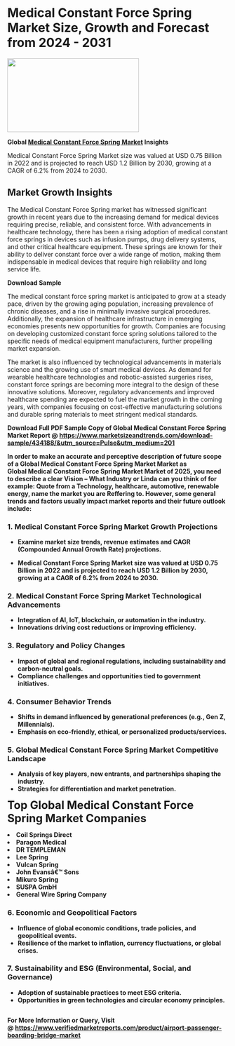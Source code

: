 <H1>Medical Constant Force Spring Market Size, Growth and Forecast from 2024 - 2031</H1><img class="aligncenter size-medium wp-image-584254" src="https://thirdeyenews.in/wp-content/uploads/2024/09/Global-Market-Research-300x168.jpeg" alt="" width="300" height="168" /><p><strong>Global&nbsp;<a href="https://www.marketsizeandtrends.com/download-sample/434188/&amp;utm_source=Pulse&amp;utm_medium=201">Medical Constant Force Spring Market</a> Insights</strong></p><p>Medical Constant Force Spring Market size was valued at USD 0.75 Billion in 2022 and is projected to reach USD 1.2 Billion by 2030, growing at a CAGR of 6.2% from 2024 to 2030.</p><p><h2>Market Growth Insights</h2> <p>The Medical Constant Force Spring market has witnessed significant growth in recent years due to the increasing demand for medical devices requiring precise, reliable, and consistent force. With advancements in healthcare technology, there has been a rising adoption of medical constant force springs in devices such as infusion pumps, drug delivery systems, and other critical healthcare equipment. These springs are known for their ability to deliver constant force over a wide range of motion, making them indispensable in medical devices that require high reliability and long service life.</p> <p><strong>Download Sample</strong></p> <p>The medical constant force spring market is anticipated to grow at a steady pace, driven by the growing aging population, increasing prevalence of chronic diseases, and a rise in minimally invasive surgical procedures. Additionally, the expansion of healthcare infrastructure in emerging economies presents new opportunities for growth. Companies are focusing on developing customized constant force spring solutions tailored to the specific needs of medical equipment manufacturers, further propelling market expansion.</p> <p>The market is also influenced by technological advancements in materials science and the growing use of smart medical devices. As demand for wearable healthcare technologies and robotic-assisted surgeries rises, constant force springs are becoming more integral to the design of these innovative solutions. Moreover, regulatory advancements and improved healthcare spending are expected to fuel the market growth in the coming years, with companies focusing on cost-effective manufacturing solutions and durable spring materials to meet stringent medical standards.</p> <p><strong></p><p><span class=""><strong>Download Full PDF Sample Copy of Global Medical Constant Force Spring Market Report</strong> @ <a href="https://www.marketsizeandtrends.com/download-sample/434188/&amp;utm_source=Pulse&amp;utm_medium=201" target="_blank">https://www.marketsizeandtrends.com/download-sample/434188/&amp;utm_source=Pulse&amp;utm_medium=201</a></span></p><p>In order to make an accurate and perceptive description of future scope of a Global&nbsp;Medical Constant Force Spring Market Market as Global&nbsp;Medical Constant Force Spring Market Market of 2025, you need to describe a clear Vision &ndash; What Industry or Linda can you think of for example: Quote from a Technology, healthcare, automotive, renewable energy, name the market you are Reffering to. However, some general trends and factors usually impact market reports and their future outlook include:</p><h3>1.&nbsp;<strong>Medical Constant Force Spring Market Growth Projections</strong></h3><ul><li>Examine market size trends, revenue estimates and CAGR (Compounded Annual Growth Rate) projections.</li><li><p>Medical Constant Force Spring Market size was valued at USD 0.75 Billion in 2022 and is projected to reach USD 1.2 Billion by 2030, growing at a CAGR of 6.2% from 2024 to 2030.</p></li></ul><h3>2.&nbsp;<strong>Medical Constant Force Spring Market Technological Advancements</strong></h3><ul><li>Integration of AI, IoT, blockchain, or automation in the industry.</li><li>Innovations driving cost reductions or improving efficiency.</li></ul><h3>3.&nbsp;<strong>Regulatory and Policy Changes</strong></h3><ul><li>Impact of global and regional regulations, including sustainability and carbon-neutral goals.</li><li>Compliance challenges and opportunities tied to government initiatives.</li></ul><h3>4.&nbsp;<strong>Consumer Behavior Trends</strong></h3><ul><li>Shifts in demand influenced by generational preferences (e.g., Gen Z, Millennials).</li><li>Emphasis on eco-friendly, ethical, or personalized products/services.</li></ul><h3>5.&nbsp;<strong>Global Medical Constant Force Spring Market Competitive Landscape</strong></h3><ul><li>Analysis of key players, new entrants, and partnerships shaping the industry.</li><li>Strategies for differentiation and market penetration.</li></ul><p data-pm-slice="1 1 []"><span style="color: inherit; font-family: inherit; font-size: 25px;">Top Global Medical Constant Force Spring Market Companies</span></p><div class="" data-test-id=""><p><li>Coil Springs Direct</li><li> Paragon Medical</li><li> DR TEMPLEMAN</li><li> Lee Spring</li><li> Vulcan Spring</li><li> John Evansâ€™ Sons</li><li> Mikuro Spring</li><li> SUSPA GmbH</li><li> General Wire Spring Company</li></p></div><h3>6.&nbsp;<strong>Economic and Geopolitical Factors</strong></h3><ul><li>Influence of global economic conditions, trade policies, and geopolitical events.</li><li>Resilience of the market to inflation, currency fluctuations, or global crises.</li></ul><h3>7.&nbsp;<strong>Sustainability and ESG (Environmental, Social, and Governance)</strong></h3><ul><li>Adoption of sustainable practices to meet ESG criteria.</li><li>Opportunities in green technologies and circular economy principles.</li></ul><h2><strong style="font-size: 14px;">For More Information or Query, Visit @&nbsp;</strong><a style="background-color: #ffffff; font-size: 14px;" href="https://www.marketsizeandtrends.com/report/medical-constant-force-spring-market/" target="_blank">https://www.verifiedmarketreports.com/product/airport-passenger-boarding-bridge-market</a></h2>
